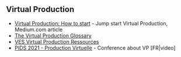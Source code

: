 
##   
## Virtual Production

* [Virtual Production: How to start](https://drewviehmann.medium.com/virtual-production-exactly-how-to-start-f73323c3b1d5) - Jump start Virtual Production, Medium.com article 
* [The Virtual Production Glossary](https://www.vpglossary.com/)
* [VES Virtual Production Ressources](https://www.visualeffectssociety.com/virtual-production-resources) 
* [PIDS 2021 - Production Virtuelle](https://www.3dvf.com/pids-2021-production-virtuelle-ecrans-leds-quelles-consequences-sur-les-metiers-du-tournage) - Conference about VP [FR|video]   


 